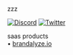 zzz

[![Discord](https://img.shields.io/badge/Discord-Join-5865F2?style=flat&logo=discord&logoColor=white)](https://discord.gg/scf7jnQjDY)
[![Twitter](https://img.shields.io/badge/X-@_dngi-000000?style=flat&logo=x&logoColor=white)](https://twitter.com/@_dngi)

saas products\
• [brandalyze.io](https://brandalyze.io)

